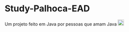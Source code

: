 # Study-Palhoca-EAD
Um projeto feito em Java por pessoas que amam Java <img src="https://logospng.org/download/java/logo-java-512.png" height="20" width="20">

